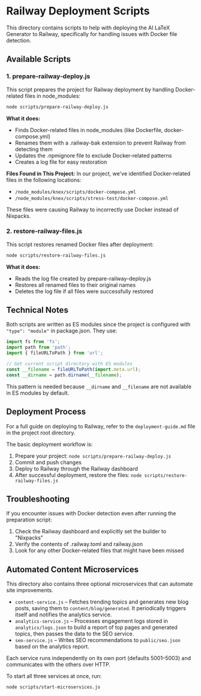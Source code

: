 # Railway Deployment Scripts

This directory contains scripts to help with deploying the AI LaTeX Generator to Railway, specifically for handling issues with Docker file detection.

## Available Scripts

### 1. prepare-railway-deploy.js

This script prepares the project for Railway deployment by handling Docker-related files in node_modules:

```bash
node scripts/prepare-railway-deploy.js
```

**What it does:**
- Finds Docker-related files in node_modules (like Dockerfile, docker-compose.yml)
- Renames them with a .railway-bak extension to prevent Railway from detecting them
- Updates the .npmignore file to exclude Docker-related patterns
- Creates a log file for easy restoration

**Files Found in This Project:**
In our project, we've identified Docker-related files in the following locations:
- `/node_modules/knex/scripts/docker-compose.yml`
- `/node_modules/knex/scripts/stress-test/docker-compose.yml`

These files were causing Railway to incorrectly use Docker instead of Nixpacks.

### 2. restore-railway-files.js

This script restores renamed Docker files after deployment:

```bash
node scripts/restore-railway-files.js
```

**What it does:**
- Reads the log file created by prepare-railway-deploy.js
- Restores all renamed files to their original names
- Deletes the log file if all files were successfully restored

## Technical Notes

Both scripts are written as ES modules since the project is configured with `"type": "module"` in package.json. They use:

```javascript
import fs from 'fs';
import path from 'path';
import { fileURLToPath } from 'url';

// Get current script directory with ES modules
const __filename = fileURLToPath(import.meta.url);
const __dirname = path.dirname(__filename);
```

This pattern is needed because `__dirname` and `__filename` are not available in ES modules by default.

## Deployment Process

For a full guide on deploying to Railway, refer to the `deployment-guide.md` file in the project root directory.

The basic deployment workflow is:

1. Prepare your project: `node scripts/prepare-railway-deploy.js`
2. Commit and push changes
3. Deploy to Railway through the Railway dashboard
4. After successful deployment, restore the files: `node scripts/restore-railway-files.js`

## Troubleshooting

If you encounter issues with Docker detection even after running the preparation script:

1. Check the Railway dashboard and explicitly set the builder to "Nixpacks"
2. Verify the contents of .railway.toml and railway.json
3. Look for any other Docker-related files that might have been missed

## Automated Content Microservices

This directory also contains three optional microservices that can automate site improvements.

- `content-service.js` – Fetches trending topics and generates new blog posts, saving them to `content/blog/generated`. It periodically triggers itself and notifies the analytics service.
- `analytics-service.js` – Processes engagement logs stored in `analytics/logs.json` to build a report of top pages and generated topics, then passes the data to the SEO service.
- `seo-service.js` – Writes SEO recommendations to `public/seo.json` based on the analytics report.

Each service runs independently on its own port (defaults 5001–5003) and communicates with the others over HTTP.

To start all three services at once, run:

```bash
node scripts/start-microservices.js
```
